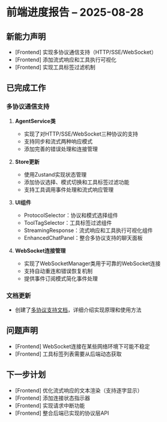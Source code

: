 # 前端进度报告 – 2025-08-28

## 新能力声明

- [Frontend] 实现多协议通信支持（HTTP/SSE/WebSocket）
- [Frontend] 添加流式响应和工具执行可视化
- [Frontend] 实现工具标签过滤机制

## 已完成工作

### 多协议通信支持

1. **AgentService类**
   - 实现了对HTTP/SSE/WebSocket三种协议的支持
   - 支持同步和流式两种响应模式
   - 添加完善的错误处理和连接管理

2. **Store更新**
   - 使用Zustand实现状态管理
   - 添加协议选择、模式切换和工具标签过滤功能
   - 支持工具调用事件处理和流式响应管理

3. **UI组件**
   - ProtocolSelector：协议和模式选择组件
   - ToolTagSelector：工具标签过滤组件
   - StreamingResponse：流式响应和工具执行可视化组件
   - EnhancedChatPanel：整合多协议支持的聊天面板

4. **WebSocket连接管理**
   - 实现了WebSocketManager类用于可靠的WebSocket连接
   - 支持自动重连和错误恢复机制
   - 提供事件订阅模式简化事件处理

### 文档更新

- 创建了[多协议支持文档](../frontend/protocol_support.md)，详细介绍实现原理和使用方法

## 问题声明

- [Frontend] WebSocket连接在某些网络环境下可能不稳定
- [Frontend] 工具标签列表需要从后端动态获取

## 下一步计划

- [Frontend] 优化流式响应的文本渲染（支持逐字显示）
- [Frontend] 添加连接状态指示器
- [Frontend] 实现请求中断功能
- [Frontend] 整合后端已实现的协议层API
